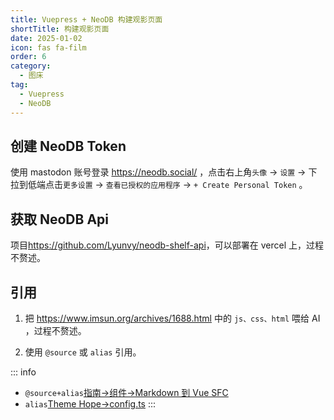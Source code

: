 ```yaml
---
title: Vuepress + NeoDB 构建观影页面
shortTitle: 构建观影页面
date: 2025-01-02
icon: fas fa-film
order: 6
category:
  - 图床
tag:
  - Vuepress
  - NeoDB
---
```


## 创建 NeoDB Token

使用 mastodon 账号登录 https://neodb.social/ ，点击右上角`头像` → `设置` → 下拉到低端点击`更多设置` → `查看已授权的应用程序` → `+ Create Personal Token` 。


## 获取 NeoDB Api

项目<https://github.com/Lyunvy/neodb-shelf-api>，可以部署在 vercel 上，过程不赘述。


## 引用

1. 把 <https://www.imsun.org/archives/1688.html> 中的 `js、css、html` 喂给 AI ，过程不赘述。

2. 使用 `@source` 或 `alias` 引用。

::: info
- `@source+alias`[指南→组件→Markdown 到 Vue SFC](https://theme-hope.vuejs.press/zh/guide/component/sfc.html)
- `alias`[Theme Hope→config.ts](https://github.com/vuepress-theme-hope/vuepress-theme-hope/blob/main/docs/theme/src/.vuepress/config.ts)
:::
